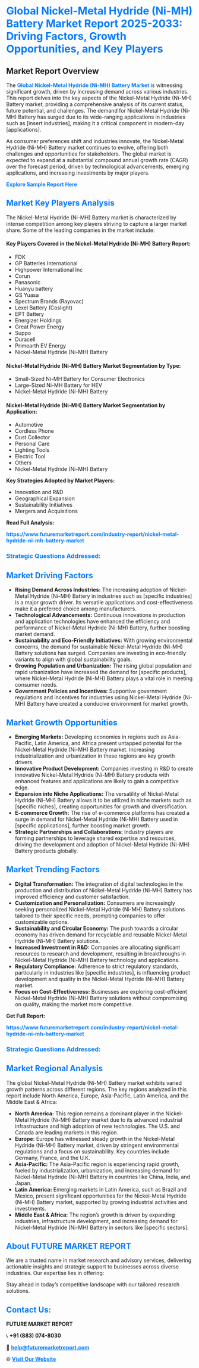 <h1 style="color: #007BFF;">Global Nickel-Metal Hydride (Ni-MH) Battery Market Report 2025-2033: Driving Factors, Growth Opportunities, and Key Players</h1>

<section id="overview">
<h2>Market Report Overview</h2>
<p>The <a href="https://www.futuremarketreport.com/industry-report/nickel-metal-hydride-ni-mh-battery-market" style="color: #007BFF; text-decoration: none;"><strong>Global Nickel-Metal Hydride (Ni-MH) Battery Market</strong></a> is witnessing significant growth, driven by increasing demand across various industries. This report delves into the key aspects of the Nickel-Metal Hydride (Ni-MH) Battery market, providing a comprehensive analysis of its current status, future potential, and challenges. The demand for Nickel-Metal Hydride (Ni-MH) Battery has surged due to its wide-ranging applications in industries such as [insert industries], making it a critical component in modern-day [applications].</p>
<p>As consumer preferences shift and industries innovate, the Nickel-Metal Hydride (Ni-MH) Battery market continues to evolve, offering both challenges and opportunities for stakeholders. The global market is expected to expand at a substantial compound annual growth rate (CAGR) over the forecast period, driven by technological advancements, emerging applications, and increasing investments by major players.</p>
</section>

<section id="overview">
<p><a href="https://www.futuremarketreport.com/request-sample/reportId=101613" style="color: #007BFF; text-decoration: none;"><strong>Explore Sample Report Here</strong></a></p>
</section>

<section id="key-players">
<h2 style="color: #007BFF;">Market Key Players Analysis</h2>
<p>The Nickel-Metal Hydride (Ni-MH) Battery market is characterized by intense competition among key players striving to capture a larger market share. Some of the leading companies in the market include:</p>
<h4>Key Players Covered in the Nickel-Metal Hydride (Ni-MH) Battery Report:</h4>
<ul><li>FDK</li><li>GP Batteries International</li><li>Highpower International Inc</li><li>Corun</li><li>Panasonic</li><li>Huanyu battery</li><li>GS Yuasa</li><li>Spectrum Brands (Rayovac)</li><li>Lexel Battery (Coslight)</li><li>EPT Battery</li><li>Energizer Holdings</li><li>Great Power Energy</li><li>Suppo</li><li>Duracell</li><li>Primearth EV Energy</li><li>Nickel-Metal Hydride (Ni-MH) Battery</li></ul>
<h4>Nickel-Metal Hydride (Ni-MH) Battery Market Segmentation by Type:</h4>
<ul><li>Small-Sized Ni-MH Battery for Consumer Electronics</li><li>Large-Sized Ni-MH Battery for HEV</li><li>Nickel-Metal Hydride (Ni-MH) Battery</li></ul>

<h4>Nickel-Metal Hydride (Ni-MH) Battery Market Segmentation by Application:</h4>
<ul><li>Automotive</li><li>Cordless Phone</li><li>Dust Collector</li><li>Personal Care</li><li>Lighting Tools</li><li>Electric Tool</li><li>Others</li><li>Nickel-Metal Hydride (Ni-MH) Battery</li></ul>
<p><strong>Key Strategies Adopted by Market Players:</strong></p>
<ul>
<li>Innovation and R&D</li>
<li>Geographical Expansion</li>
<li>Sustainability Initiatives</li>
<li>Mergers and Acquisitions</li>
</ul>
</section>

<section>
<p><strong>Read Full Analysis: </strong></p><a href="https://www.futuremarketreport.com/industry-report/nickel-metal-hydride-ni-mh-battery-market" style="color: #007BFF; text-decoration: none;"><strong>https://www.futuremarketreport.com/industry-report/nickel-metal-hydride-ni-mh-battery-market</strong></a>
<h3 style="color: #007BFF;">Strategic Questions Addressed:</h3>
</section>

<section id="driving-factors">
<h2 style="color: #007BFF;">Market Driving Factors</h2>
<ul>
<li><strong>Rising Demand Across Industries:</strong> The increasing adoption of Nickel-Metal Hydride (Ni-MH) Battery in industries such as [specific industries] is a major growth driver. Its versatile applications and cost-effectiveness make it a preferred choice among manufacturers.</li>
<li><strong>Technological Advancements:</strong> Continuous innovations in production and application technologies have enhanced the efficiency and performance of Nickel-Metal Hydride (Ni-MH) Battery, further boosting market demand.</li>
<li><strong>Sustainability and Eco-Friendly Initiatives:</strong> With growing environmental concerns, the demand for sustainable Nickel-Metal Hydride (Ni-MH) Battery solutions has surged. Companies are investing in eco-friendly variants to align with global sustainability goals.</li>
<li><strong>Growing Population and Urbanization:</strong> The rising global population and rapid urbanization have increased the demand for [specific products], where Nickel-Metal Hydride (Ni-MH) Battery plays a vital role in meeting consumer needs.</li>
<li><strong>Government Policies and Incentives:</strong> Supportive government regulations and incentives for industries using Nickel-Metal Hydride (Ni-MH) Battery have created a conducive environment for market growth.</li>
</ul>
</section>

<section id="growth-opportunities">
<h2 style="color: #007BFF;">Market Growth Opportunities</h2>
<ul>
<li><strong>Emerging Markets:</strong> Developing economies in regions such as Asia-Pacific, Latin America, and Africa present untapped potential for the Nickel-Metal Hydride (Ni-MH) Battery market. Increasing industrialization and urbanization in these regions are key growth drivers.</li>
<li><strong>Innovative Product Development:</strong> Companies investing in R&D to create innovative Nickel-Metal Hydride (Ni-MH) Battery products with enhanced features and applications are likely to gain a competitive edge.</li>
<li><strong>Expansion into Niche Applications:</strong> The versatility of Nickel-Metal Hydride (Ni-MH) Battery allows it to be utilized in niche markets such as [specific niches], creating opportunities for growth and diversification.</li>
<li><strong>E-commerce Growth:</strong> The rise of e-commerce platforms has created a surge in demand for Nickel-Metal Hydride (Ni-MH) Battery used in [specific applications], further boosting market growth.</li>
<li><strong>Strategic Partnerships and Collaborations:</strong> Industry players are forming partnerships to leverage shared expertise and resources, driving the development and adoption of Nickel-Metal Hydride (Ni-MH) Battery products globally.</li>
</ul>
</section>

<section id="trending-factors">
<h2 style="color: #007BFF;">Market Trending Factors</h2>
<ul>
<li><strong>Digital Transformation:</strong> The integration of digital technologies in the production and distribution of Nickel-Metal Hydride (Ni-MH) Battery has improved efficiency and customer satisfaction.</li>
<li><strong>Customization and Personalization:</strong> Consumers are increasingly seeking personalized Nickel-Metal Hydride (Ni-MH) Battery solutions tailored to their specific needs, prompting companies to offer customizable options.</li>
<li><strong>Sustainability and Circular Economy:</strong> The push towards a circular economy has driven demand for recyclable and reusable Nickel-Metal Hydride (Ni-MH) Battery solutions.</li>
<li><strong>Increased Investment in R&D:</strong> Companies are allocating significant resources to research and development, resulting in breakthroughs in Nickel-Metal Hydride (Ni-MH) Battery technology and applications.</li>
<li><strong>Regulatory Compliance:</strong> Adherence to strict regulatory standards, particularly in industries like [specific industries], is influencing product development and quality in the Nickel-Metal Hydride (Ni-MH) Battery market.</li>
<li><strong>Focus on Cost-Effectiveness:</strong> Businesses are exploring cost-efficient Nickel-Metal Hydride (Ni-MH) Battery solutions without compromising on quality, making the market more competitive.</li>
</ul>
</section>

<section>
<p><strong>Get Full Report: </strong></p><a href="https://www.futuremarketreport.com/industry-report/nickel-metal-hydride-ni-mh-battery-market" style="color: #007BFF; text-decoration: none;"><strong>https://www.futuremarketreport.com/industry-report/nickel-metal-hydride-ni-mh-battery-market</strong></a>
<h3 style="color: #007BFF;">Strategic Questions Addressed:</h3>
</section>


<section id="regional-analysis">
<h2 style="color: #007BFF;">Market Regional Analysis</h2>
<p>The global Nickel-Metal Hydride (Ni-MH) Battery market exhibits varied growth patterns across different regions. The key regions analyzed in this report include North America, Europe, Asia-Pacific, Latin America, and the Middle East & Africa:</p>
<ul>
<li><strong>North America:</strong> This region remains a dominant player in the Nickel-Metal Hydride (Ni-MH) Battery market due to its advanced industrial infrastructure and high adoption of new technologies. The U.S. and Canada are leading markets in this region.</li>
<li><strong>Europe:</strong> Europe has witnessed steady growth in the Nickel-Metal Hydride (Ni-MH) Battery market, driven by stringent environmental regulations and a focus on sustainability. Key countries include Germany, France, and the U.K.</li>
<li><strong>Asia-Pacific:</strong> The Asia-Pacific region is experiencing rapid growth, fueled by industrialization, urbanization, and increasing demand for Nickel-Metal Hydride (Ni-MH) Battery in countries like China, India, and Japan.</li>
<li><strong>Latin America:</strong> Emerging markets in Latin America, such as Brazil and Mexico, present significant opportunities for the Nickel-Metal Hydride (Ni-MH) Battery market, supported by growing industrial activities and investments.</li>
<li><strong>Middle East & Africa:</strong> The region’s growth is driven by expanding industries, infrastructure development, and increasing demand for Nickel-Metal Hydride (Ni-MH) Battery in sectors like [specific sectors].</li>
</ul>
</section>

<footer>
<h2 style="color: #007BFF;">About FUTURE MARKET REPORT</h2>
<p>We are a trusted name in market research and advisory services, delivering actionable insights and strategic support to businesses across diverse industries. Our expertise lies in offering:</p>

<p>Stay ahead in today’s competitive landscape with our tailored research solutions.</p>

<h2 style="color: #007BFF;">Contact Us:</h2>
<p><strong>FUTURE MARKET REPORT</strong></p>
<p>📞 <strong>+91 (883) 074-8030</strong></p>
<p>📧 <strong><a href="mailto:help@futuremarketreport.com" style="color: #007BFF;">help@futuremarketreport.com</a></strong></p>
<p>🌐 <strong><a href="https://www.futuremarketreport.com/" style="color: #007BFF;">Visit Our Website</a></strong></p>
</footer>
